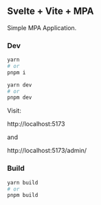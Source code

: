 ## Svelte + Vite + MPA

Simple MPA Application.

### Dev
```bash
yarn
# or
pnpm i

yarn dev
# or
pnpm dev
```
Visit:

http://localhost:5173

and

http://localhost:5173/admin/

### Build
```bash
yarn build
# or
pnpm build
```
